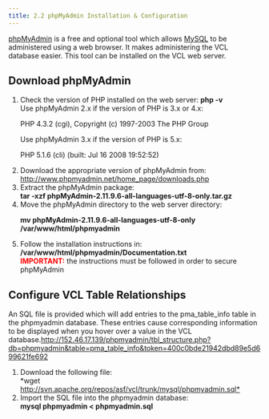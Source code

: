 ```yaml
---
title: 2.2 phpMyAdmin Installation & Configuration
---
```


<p><a href="http://www.phpmyadmin.net" class="external-link" rel="nofollow">phpMyAdmin</a> is a free and optional tool which allows <a href="http://mysql.com/" class="external-link" rel="nofollow">MySQL</a> to be administered using a web browser. It makes administering the VCL database easier. This tool can be installed on the VCL web server.</p>

<h2><a name="2.2phpMyAdminInstallation%26Configuration-DownloadphpMyAdmin"></a>Download phpMyAdmin</h2>

<ol>
	<li>Check the version of PHP installed on the web server: <b>php &#45;v</b><br/>
Use phpMyAdmin 2.x if the version of PHP is 3.x or 4.x:
<div class="panel" style="border-width: 1px;"><div class="panelContent">
<p>PHP 4.3.2 (cgi), Copyright (c) 1997-2003 The PHP Group</p>
</div></div>
<p>Use phpMyAdmin 3.x if the version of PHP is 5.x:</p>

<div class="panel" style="border-width: 1px;"><div class="panelContent">
<p>PHP 5.1.6 (cli) (built: Jul 16 2008 19:52:52)</p>
</div></div></li>
	<li>Download the appropriate version of phpMyAdmin from: <a href="http://www.phpmyadmin.net/home_page/downloads.php" class="external-link" rel="nofollow">http://www.phpmyadmin.net/home_page/downloads.php</a></li>
	<li>Extract the phpMyAdmin package:<br/>
<b>tar &#45;xzf phpMyAdmin-2.11.9.6-all-languages-utf-8-only.tar.gz</b></li>
	<li>Move the phpMyAdmin directory to the web server directory:<br/>

<b>mv phpMyAdmin-2.11.9.6-all-languages-utf-8-only /var/www/html/phpmyadmin</b></li>
	<li>Follow the installation instructions in: <b>/var/www/html/phpmyadmin/Documentation.txt</b><br/>
<font color="#ff0000"><b>IMPORTANT:</b></font> the instructions must be followed in order to secure phpMyAdmin</li>
</ol>


<h2><a name="2.2phpMyAdminInstallation%26Configuration-ConfigureVCLTableRelationships"></a>Configure VCL Table Relationships</h2>

<p>An SQL file is provided which will add entries to the pma_table_info table in the phpmyadmin database. These entries cause corresponding information to be displayed when you hover over a value in the VCL database.<a href="http://152.46.17.139/phpmyadmin/tbl_structure.php?db=phpmyadmin&amp;table=pma_table_info&amp;token=400c0bde21942dbd89e5d699621fe692" class="external-link" rel="nofollow">http://152.46.17.139/phpmyadmin/tbl_structure.php?db=phpmyadmin&amp;table=pma_table_info&amp;token=400c0bde21942dbd89e5d699621fe692</a></p>

<ol>
	<li>Download the following file:<br/>
&#42;wget <a href="http://svn.apache.org/repos/asf/vcl/trunk/mysql/phpmyadmin.sql*" class="external-link" rel="nofollow">http://svn.apache.org/repos/asf/vcl/trunk/mysql/phpmyadmin.sql&#42;</a></li>
	<li>Import the SQL file into the phpmyadmin database:<br/>
<b>mysql phpmyadmin &lt; phpmyadmin.sql</b></li>
</ol>
